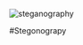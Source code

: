 ![steganography](https://cloud.githubusercontent.com/assets/8658063/22188285/844e11da-e0c8-11e6-8078-0b46dfc0f633.png)

#Stegonograpy


